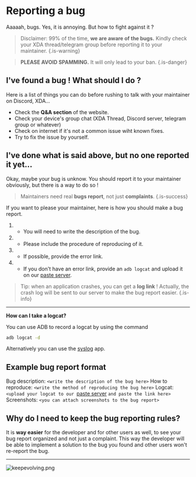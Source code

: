 # Reporting a bug
Aaaaah, bugs. Yes, it is annoying. But how to fight against it ?

> Disclaimer: 99% of the time, **we are aware of the bugs.**
Kindly check your XDA thread/telegram group before reporting it to your maintainer.
{.is-warning}

> **PLEASE AVOID SPAMMING.** It will only lead to your ban.
{.is-danger}

## I've found a bug ! What should I do ?

Here is a list of things you can do before rushing to talk with your maintainer on Discord, XDA...

- Check the **Q&A section** of the website.
- Check your device's group chat (XDA Thread, Discord server, telegram group or whatever)
- Check on internet if it's not a common issue wiht known fixes.
- Try to fix the issue by yourself.


## I've done what is said above, but no one reported it yet...

Okay, maybe your bug is unknow. You should report it to your maintainer obviously, but there is a way to do so !

> Maintainers need real **bugs report**, not just **complaints**.
{.is-success}

If you want to please your maintainer, here is how you should make a bug report.

1. - You will need to write the description of the bug.
2. - Please include the procedure of reproducing of it.
3. - If possible, provide the error link.
4. - If you don't have an error link, provide an `adb logcat` and upload it on our [paste server](https://paste.evolution-x.org).

> Tip: when an application crashes, you can get a **log link** ! Actually, the crash log will be sent to our server to make the bug report easier.
{.is-info}
---

**How can I take a logcat?**

You can use ADB to record a logcat by using the command
```bash
adb logcat -d
```

Alternatively you can use the [syslog](https://play.google.com/store/apps/details?id=com.tortel.syslog&hl=en_US) app.

## Example bug report format

Bug description: `<write the description of the bug here>`
How to reproduce: `<write the method of reproducing the bug here>`
Logcat: `<upload your logcat to our `[paste server](https://paste.evolution-x.org) `and paste the link here>`
Screenshots: `<you can attach screenshots to the bug report>`

## Why do I need to keep the bug reporting rules?
It is **way easier** for the developer and for other users as well, to see your bug report organized and not just a complaint.
This way the developer will be able to implement a solution to the bug you found and other users won't re-report the bug.

---

![keepevolving.png](/keepevolving.png)
